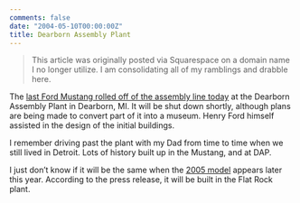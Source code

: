 ```yaml
---
comments: false
date: "2004-05-10T00:00:00Z"
title: Dearborn Assembly Plant
---
```


> This article was originally posted via Squarespace on a domain name I no longer utilize.  I am consolidating all of my ramblings and drabble here.

The [last Ford Mustang rolled off of the assembly line today][1] at the Dearborn Assembly Plant in Dearborn, MI. It will be shut down shortly, although plans are being made to convert part of it into a museum. Henry Ford himself assisted in the design of the initial buildings.

I remember driving past the plant with my Dad from time to time when we still lived in Detroit. Lots of history built up in the Mustang, and at DAP.

I just don’t know if it will be the same when the [2005 model][2] appears later this year. According to the press release, it will be built in the Flat Rock plant.

[1]: http://media.ford.com/newsroom/feature_display.cfm?release=17736
[2]: http://www.fordvehicles.com/2005mustang/home.asp